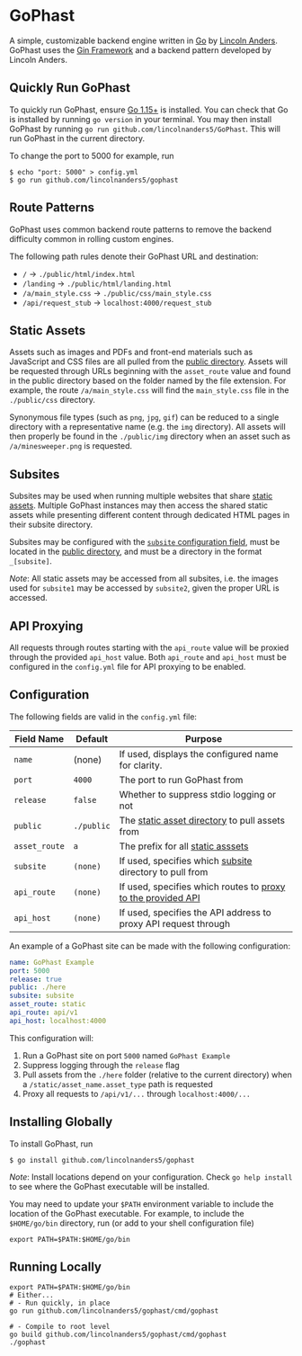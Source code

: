 # GoPhast
A simple, customizable backend engine written in [Go][golang] by 
[Lincoln Anders][LACOM]. GoPhast uses the [Gin Framework][gin] and a 
backend pattern developed by Lincoln Anders.

## Quickly Run GoPhast
To quickly run GoPhast, ensure [Go 1.15+][golang] is installed. You can check 
that Go is installed by running `go version` in your terminal. You may then 
install GoPhast by running `go run github.com/lincolnanders5/GoPhast`. This 
will run GoPhast in the current directory.

To change the port to 5000 for example, run
```shell script
$ echo "port: 5000" > config.yml
$ go run github.com/lincolnanders5/gophast
```

## Route Patterns
GoPhast uses common backend route patterns to remove the backend difficulty 
common in rolling custom engines.

The following path rules denote their GoPhast URL and destination:
- `/` -> `./public/html/index.html`
- `/landing` -> `./public/html/landing.html`
- `/a/main_style.css` -> `./public/css/main_style.css`
- `/api/request_stub` -> `localhost:4000/request_stub`

## Static Assets
Assets such as images and PDFs and front-end materials such as JavaScript and 
CSS files are all pulled from the [public directory][config]. Assets will be 
requested through URLs beginning with the `asset_route` value and found in
the public directory based on the folder named by the file extension. For 
example, the route `/a/main_style.css` will find the `main_style.css` file
in the `./public/css` directory.

Synonymous file types (such as `png`, `jpg`, `gif`) can be reduced to a single 
directory with a representative name (e.g. the `img` directory). All assets
will then properly be found in the `./public/img` directory when an asset such 
as `/a/minesweeper.png` is requested.

## Subsites
Subsites may be used when running multiple websites that share 
[static assets][static-assets]. Multiple GoPhast instances may then access 
the shared static assets while presenting different content through dedicated
HTML pages in their subsite directory.

Subsites may be configured with the [`subsite` configuration field][config], 
must be located in the [public directory][config], and must be a directory in 
the format `_[subsite]`.

*Note*: All static assets may be accessed from all subsites, i.e. the images 
used for `subsite1` may be accessed by `subsite2`, given the proper URL is
accessed.

## API Proxying
All requests through routes starting with the `api_route` value will be 
proxied through the provided `api_host` value. Both `api_route` and `api_host` 
must be configured in the `config.yml` file for API proxying to be enabled. 

## Configuration
The following fields are valid in the `config.yml` file:

| Field Name		| Default			| Purpose							                                    |
|-------------------|-------------------|-----------------------------------------------------------------------|
| `name`			| (none)			| If used, displays the configured name for clarity.					|
| `port`			| `4000`			| The port to run GoPhast from 										    |
| `release`			| `false`			| Whether to suppress stdio logging or not 								|
| `public`			| `./public`		| The [static asset directory][static-assets] to pull assets from 		|
| `asset_route`     | `a`               | The prefix for all [static asssets][static-assets]                    |
| `subsite`			| `(none)`			| If used, specifies which [subsite][subsites] directory to pull from 	|
| `api_route`		| `(none)`			| If used, specifies which routes to [proxy to the provided API][api] 	|
| `api_host`        | `(none)`          | If used, specifies the API address to proxy API request through       |

An example of a GoPhast site can be made with the following configuration:
```yaml
name: GoPhast Example
port: 5000
release: true
public: ./here
subsite: subsite
asset_route: static
api_route: api/v1
api_host: localhost:4000
```

This configuration will:
1. Run a GoPhast site on port `5000` named `GoPhast Example`
1. Suppress logging through the `release` flag
1. Pull assets from the `./here` folder (relative to the current directory) 
   when a `/static/asset_name.asset_type` path is requested
1. Proxy all requests to `/api/v1/...` through `localhost:4000/...`

## Installing Globally
To install GoPhast, run
```shell script
$ go install github.com/lincolnanders5/gophast
```
*Note*: Install locations depend on your configuration. Check `go help install` to see
 where the GoPhast executable will be installed. 
 
 You may need to update your `$PATH` environment variable to include the 
 location of the GoPhast executable. For example, to include the `$HOME/go/bin`
 directory, run (or add to your shell configuration file) 
 ```
export PATH=$PATH:$HOME/go/bin
```

## Running Locally
```shell script
export PATH=$PATH:$HOME/go/bin
# Either...
# - Run quickly, in place
go run github.com/lincolnanders5/gophast/cmd/gophast

# - Compile to root level 
go build github.com/lincolnanders5/gophast/cmd/gophast
./gophast
```


[api]: #api-proxying
[config]: #configuration
[static-assets]: #static-assets
[subsites]: #subsites

[gin]: https://github.com/gin-gonic/gin
[golang]: https://golang.org
[LACOM]: https://lincolnanders.com